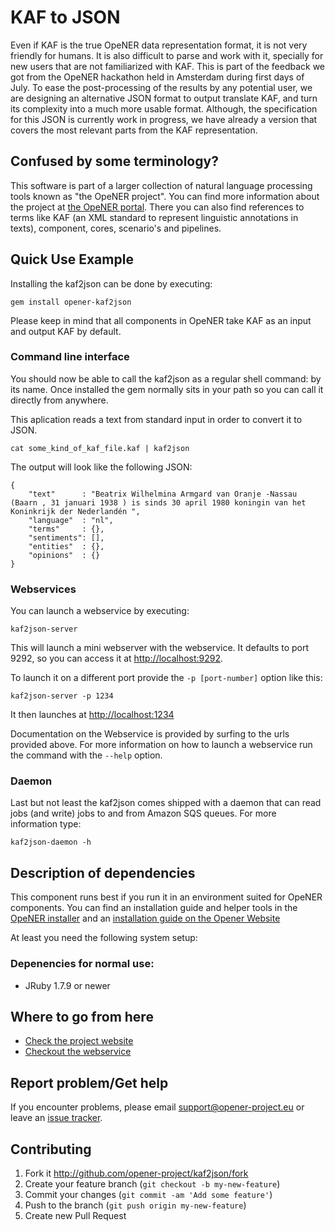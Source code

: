 # KAF to JSON

Even if KAF is the true OpeNER data representation format, it is not very
friendly for humans. It is also difficult to parse and work with it, specially
for new users that are not familiarized with KAF. This is part of the feedback
we got from the OpeNER hackathon held in Amsterdam during first days of July. To
ease the post-processing of the results by any potential user, we are designing
an alternative JSON format to output translate KAF, and turn its complexity into
a much more usable format. Although, the specification for this JSON is
currently work in progress, we have already a version that covers the most
relevant parts from the KAF representation.

## Confused by some terminology?

This software is part of a larger collection of natural language processing
tools known as "the OpeNER project". You can find more information about the
project at [the OpeNER portal](http://opener-project.github.io). There you can
also find references to terms like KAF (an XML standard to represent linguistic
annotations in texts), component, cores, scenario's and pipelines.

## Quick Use Example

Installing the kaf2json can be done by executing:

    gem install opener-kaf2json

Please keep in mind that all components in OpeNER take KAF as an input and
output KAF by default.

### Command line interface

You should now be able to call the kaf2json as a regular shell command: by its
name. Once installed the gem normally sits in your path so you can call it
directly from anywhere.

This aplication reads a text from standard input in order to convert it to JSON.

    cat some_kind_of_kaf_file.kaf | kaf2json

The output will look like the following JSON:

    {
        "text"      : "Beatrix Wilhelmina Armgard van Oranje -Nassau (Baarn , 31 januari 1938 ) is sinds 30 april 1980 koningin van het Koninkrijk der Nederlandén ",
        "language"  : "nl",
        "terms"     : {},
        "sentiments": [],
        "entities"  : {},
        "opinions"  : {}
    }

### Webservices

You can launch a webservice by executing:

    kaf2json-server

This will launch a mini webserver with the webservice. It defaults to port 9292,
so you can access it at <http://localhost:9292>.

To launch it on a different port provide the `-p [port-number]` option like
this:

    kaf2json-server -p 1234

It then launches at <http://localhost:1234>

Documentation on the Webservice is provided by surfing to the urls provided
above. For more information on how to launch a webservice run the command with
the `--help` option.

### Daemon

Last but not least the kaf2json comes shipped with a daemon that can read jobs
(and write) jobs to and from Amazon SQS queues. For more information type:

    kaf2json-daemon -h

## Description of dependencies

This component runs best if you run it in an environment suited for OpeNER
components. You can find an installation guide and helper tools in the
[OpeNER installer](https://github.com/opener-project/opener-installer) and an
[installation guide on the Opener Website](http://opener-project.github.io/getting-started/how-to/local-installation.html)

At least you need the following system setup:

### Depenencies for normal use:

* JRuby 1.7.9 or newer

## Where to go from here

* [Check the project website](http://opener-project.github.io)
* [Checkout the webservice](http://opener.olery.com/kaf2json)

## Report problem/Get help

If you encounter problems, please email support@opener-project.eu or leave an
[issue tracker](https://github.com/opener-project/kaf2json/issues).

## Contributing

1. Fork it <http://github.com/opener-project/kaf2json/fork>
2. Create your feature branch (`git checkout -b my-new-feature`)
3. Commit your changes (`git commit -am 'Add some feature'`)
4. Push to the branch (`git push origin my-new-feature`)
5. Create new Pull Request
